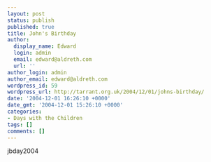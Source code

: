 ```yaml
---
layout: post
status: publish
published: true
title: John's Birthday
author:
  display_name: Edward
  login: admin
  email: edward@aldreth.com
  url: ''
author_login: admin
author_email: edward@aldreth.com
wordpress_id: 59
wordpress_url: http://tarrant.org.uk/2004/12/01/johns-birthday/
date: '2004-12-01 16:26:10 +0000'
date_gmt: '2004-12-01 15:26:10 +0000'
categories:
- Days with the Children
tags: []
comments: []
---
```


<wpg2>jbday2004</wpg2>

